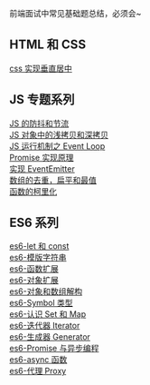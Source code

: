 前端面试中常见基础题总结，必须会~

## HTML 和 CSS

[css 实现垂直居中](https://www.inoob.xyz/posts/a2938be2/)<br>

## JS 专题系列

[JS 的防抖和节流](https://www.inoob.xyz/posts/191efe/)<br>
[JS 对象中的浅拷贝和深拷贝](https://www.inoob.xyz/posts/7777e26c/)<br>
[JS 运行机制之 Event Loop](https://www.inoob.xyz/posts/d33ba0d2/)<br>
[Promise 实现原理](https://www.inoob.xyz/posts/9c8b9140/)<br>
[实现 EventEmitter](https://www.inoob.xyz/posts/ef2c15cd/)<br>
[数组的去重，扁平和最值](https://www.inoob.xyz/posts/1f16d045/)<br>
[函数的柯里化](https://www.inoob.xyz/posts/4e8702a6/)

## ES6 系列

[es6-let 和 const](https://www.inoob.xyz/posts/4980a7e3/)<br>
[es6-模版字符串](https://www.inoob.xyz/posts/6e27aa72/)<br>
[es6-函数扩展](https://www.inoob.xyz/posts/7a03402b/)<br>
[es6-对象扩展](https://www.inoob.xyz/posts/3be0ae87/)<br>
[es6-对象和数组解构](https://www.inoob.xyz/posts/2eca66cf/)<br>
[es6-Symbol 类型](https://www.inoob.xyz/posts/140bf504/)<br>
[es6-认识 Set 和 Map](https://www.inoob.xyz/posts/abd7aa78/)<br>
[es6-迭代器 Iterator](https://www.inoob.xyz/posts/eb6ae864/)<br>
[es6-生成器 Generator](https://www.inoob.xyz/posts/33ce65af/)<br>
[es6-Promise 与异步编程](https://www.inoob.xyz/posts/17436677/)<br>
[es6-async 函数](https://www.inoob.xyz/posts/7e1271dc/)<br>
[es6-代理 Proxy](https://www.inoob.xyz/posts/f7102411/)
